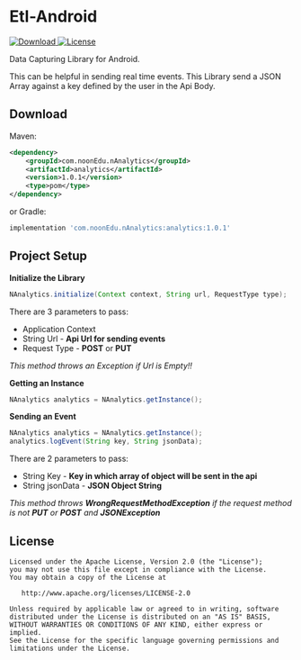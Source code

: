 Etl-Android
===========
[![Download](https://api.bintray.com/packages/vaibhavbhandula/Maven/Etl-Analytics/images/download.svg) ](https://bintray.com/vaibhavbhandula/Maven/Etl-Analytics/_latestVersion) [![License](http://img.shields.io/:license-apache-blue.svg)](LICENSE)

Data Capturing Library for Android.

This can be helpful in sending real time events. This Library send a JSON Array against a key defined by the user in the Api Body.

Download
--------

Maven:
```xml
<dependency>
    <groupId>com.noonEdu.nAnalytics</groupId>
    <artifactId>analytics</artifactId>
    <version>1.0.1</version>
    <type>pom</type>
</dependency>
```
or Gradle:
```groovy
implementation 'com.noonEdu.nAnalytics:analytics:1.0.1'
```
Project Setup
-------------

**Initialize the Library**

```java
NAnalytics.initialize(Context context, String url, RequestType type);
```
There are 3 parameters to pass:
* Application Context
* String Url - **Api Url for sending events**
* Request Type - **POST** or **PUT**

_This method throws an Exception if Url is Empty!!_

**Getting an Instance**

```java
NAnalytics analytics = NAnalytics.getInstance();
```
**Sending an Event**

```java
NAnalytics analytics = NAnalytics.getInstance();
analytics.logEvent(String key, String jsonData);
```
There are 2 parameters to pass:
* String Key - **Key in which array of object will be sent in the api**
* String jsonData - **JSON Object String**

_This method throws **WrongRequestMethodException** if the request method is not **PUT** or **POST** and **JSONException**_

License
-------

    Licensed under the Apache License, Version 2.0 (the "License");
    you may not use this file except in compliance with the License.
    You may obtain a copy of the License at

       http://www.apache.org/licenses/LICENSE-2.0

    Unless required by applicable law or agreed to in writing, software
    distributed under the License is distributed on an "AS IS" BASIS,
    WITHOUT WARRANTIES OR CONDITIONS OF ANY KIND, either express or implied.
    See the License for the specific language governing permissions and
    limitations under the License.
